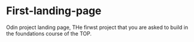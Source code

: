 # First-landing-page
Odin project landing page,
THe firwst project that you are asked to build in the foundations course of the TOP.
